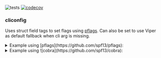![tests](https://github.com/aweis89/cliconfig/workflows/Test/badge.svg?branch=main)
[![codecov](https://codecov.io/gh/aweis89/cliconfig/branch/main/graph/badge.svg?token=5VPE4QXYWA)](https://codecov.io/gh/aweis89/cliconfig)
### cliconfig
Uses struct field tags to set flags using [pflags](https://github.com/spf13/pflags).
Can also be set to use Viper as default fallback when cli arg is missing.

<details>
<summary>Example using [pflags](https://github.com/spf13/pflags):</summary>
	
```console
$ bat main.go
```	
```go
package main

import (
        "fmt"

        "github.com/aweis89/cliconfig"
        "github.com/spf13/pflag"
)

type config struct {
        Port     int    `arg:"port" short:"p" desc:"sets server port"`
        Password string `arg:"password" desc:"my super secret password"`
}

func main() {
        c := config{}
        cliconfig.SetFlags(pflag.CommandLine, c)
        pflag.Parse()
        cliconfig.Populate(pflag.CommandLine, &c, cliconfig.Opts{})
        fmt.Printf("Populated struct values from cli with viper fallback: %+v\n", c)
}
```	
```console
$ go run ./main.go --help
Usage of /tmp/go-build389349699/b001/exe/basic:
      --password string   my super secret password
  -p, --port int          sets server port

$ go run ./main.go --password secret --port 8080
Populated struct values from cli with viper fallback: {Port:8080 Password:secret}
```	
</details>

<details>
<summary>Example using ![cobra](https://github.com/spf13/cobra):</summary>

```console
$ bat main.go
```	
```go
package main

import (
	"fmt"

	"github.com/aweis89/cliconfig"
	"github.com/spf13/cobra"
)

type myStruct struct {
	// The arg tag is used as the CLI name and Viper lookup key when binding to viper, see below.
	SomeArg string `arg:"foo-arg" short:"f" desc:"does fooing stuff"`
	// By default all args are required to be set, either by the CLI or viper config when binding to viper
	Optional string   `arg:"some-optional-arg" required:"false"`
	Slice    []string `arg:"my-slice"`
	Bool     bool     `arg:"my-bool"`
	Int      int      `arg:"my-int"`
}

func main() {
	cmd := &cobra.Command{
		Use: "testcmd",
		PreRunE: func(cmd *cobra.Command, args []string) error {
			// When an arg is not set on the CLI, the arg will get set to the viper lookup value (using the global viper instance).
			// Bind all args to viper keys using prefix-<arg> and env vars PREFIX_<upcased arg>.
			// For example, in this case a viper registered config with `prefix-foo-arg` or an env variable of `PREFIX_FOO_ARG` will be used
			// assuming `--foo-arg` is not specified on the CLI.
			return cliconfig.ViperSetFlags(cmd.Flags(), "prefix")

		},
		RunE: func(cmd *cobra.Command, args []string) error {
			ms := myStruct{}
			if err := cliconfig.Populate(cmd.Flags(), &ms); err != nil {
				return err
			}
			fmt.Printf("Populated struct: %+v\n", ms)
			return nil
		},
	}
	panicIfErr(cliconfig.SetFlags(cmd.Flags(), myStruct{}))
	panicIfErr(cmd.Execute())
}

func panicIfErr(err error) {
	if err != nil {
		panic(err)
	}
}
```
```console
$ go run ./ --help
Usage:
  testcmd [flags]

Flags:
  -f, --foo-arg string             does fooing stuff
  -h, --help                       help for testcmd
      --my-bool
      --my-int int
      --my-slice stringArray
      --some-optional-arg string

$ go run ./
Error: required flag(s) "foo-arg", "my-bool", "my-int", "my-slice" not set
Usage:
  testcmd [flags]

Flags:
  -f, --foo-arg string             does fooing stuff
  -h, --help                       help for testcmd
      --my-bool
      --my-int int
      --my-slice stringArray
      --some-optional-arg string

$ go run ./ --foo-arg cli --my-bool --my-int 10 --my-slice one --my-slice two
Populated struct: {SomeArg:cli Optional: Slice:[one two] Bool:true Int:10}

# For viper usage, first setup viper
$ cat <<EOF >> ./main.go
func init() {
	viper.SetConfig("config")
	panicIfErr(viper.ReadInConfig())
}
EOF

# Add cli args to config.yaml with prefix specified in PreRunE `ViperSetFlags`
$ cat <<EOF > config.yaml
prefix-my-int: 88
prefix-my-bool: true
prefix-my-slice:
- one
- two
EOF

$ go run ./
Populated struct: {SomeArg:cli Optional: Slice:[one two] Bool:true Int:10}
```
</details>
